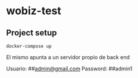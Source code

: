 # wobiz-test

## Project setup
```
docker-compose up
```

El mismo apunta a un servidor propio de back end

Usuario: ##admin@gmail.com
Password: ##admin1
